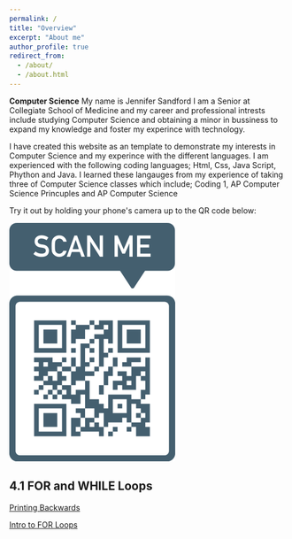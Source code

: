 ```yaml
---
permalink: /
title: "Overview"
excerpt: "About me"
author_profile: true
redirect_from: 
  - /about/
  - /about.html
---
```


<b>Computer Science</b> My name is Jennifer Sandford  I am a Senior at Collegiate School of Medicine and my career and professional intrests include studying Computer Science and obtaining a minor in bussiness to expand my knowledge and foster my experince with technology.

  I have created this website as an template to demonstrate my interests in Computer Science and my experince with the different languages. I am experienced with the following coding languages; Html, Css, Java Script, Phython and Java. I learned these langauges from my experience of taking three of Computer Science classes which include; Coding 1, AP Computer Science Princuples and AP Computer Science
  
  Try it out by holding your phone's camera up to the QR code below:

![Jennifer's QR Code](/images/frame.png)

<h2> 4.1 FOR and WHILE Loops</h2>


[Printing Backwards](https://repl.it/@jennifer235/LegalHandsomeDimensions)


[Intro to FOR Loops ](https://repl.it/@jennifer235/WheatRoyalMiddleware)



